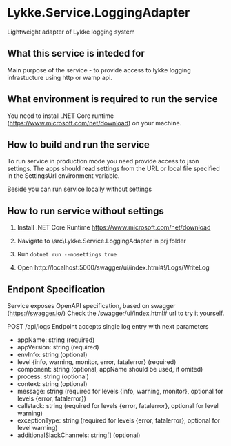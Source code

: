 # Lykke.Service.LoggingAdapter
Lightweight adapter of Lykke logging system

## What this service is inteded for
Main purpose of the service - to provide access to lykke logging infrastucture using http or wamp api.

## What environment is required to run the service
You need to install .NET Core runtime (https://www.microsoft.com/net/download) on your machine.

## How to build and run the service
To run service in production mode you need provide access to json settings. The apps should read settings from the URL or local file specified in the SettingsUrl environment variable.

Beside you can run service locally without settings

## How to run service without settings
1. Install .NET Core Runtime https://www.microsoft.com/net/download

2. Navigate to \src\Lykke.Service.LoggingAdapter in prj folder

3. Run ```dotnet run --nosettings true ```
4. Open http://localhost:5000/swagger/ui/index.html#!/Logs/WriteLog


## Endpont Specification

Service exposes OpenAPI specification, based on swagger (https://swagger.io/)
Check the /swagger/ui/index.html# url to try it yourself.

POST /api/logs
Endpoint accepts single log entry with next parameters
* appName: string (required)
* appVersion: string (required)
* envInfo: string (optional)
* level {info, warning, monitor, error, fatalerror} (required)
* component: string (optional, appName should be used, if omited)
* process: string (optional)
* context: string (optional)
* message: string (required for levels {info, warning, monitor}, optional for levels {error, fatalerror})
* callstack: string (required for levels {error, fatalerror}, optional for level warning)
* exceptionType: string (required for levels {error, fatalerror}, optional for level warning)
* additionalSlackChannels: string[] (optional)
